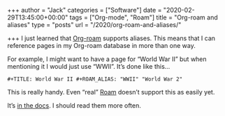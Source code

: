 +++
author = "Jack"
categories = ["Software"]
date = "2020-02-29T13:45:00+00:00"
tags = ["Org-mode", "Roam"]
title = "Org-roam and aliases"
type = "posts"
url = "/2020/org-roam-and-aliases/"

+++
I just learned that&nbsp;[Org-roam][1]&nbsp;supports aliases. This means that I can reference pages in my Org-roam database in more than one way.&nbsp;

For example, I might want to have a page for “World War II” but when mentioning it I would just use “WWII”. It’s done like this…

<pre class="wp-block-code"><code>#+TITLE: World War II #+ROAM_ALIAS: "WWII" "World War 2" </code></pre>

This is really handy. Even “real”&nbsp;[Roam][2]&nbsp;doesn’t support this as easily yet.

It’s&nbsp;[in the docs][3]. I should read them more often.

 [1]: https://github.com/jethrokuan/org-roam
 [2]: https://roamresearch.com/
 [3]: https://org-roam.readthedocs.io/en/latest/anatomy/